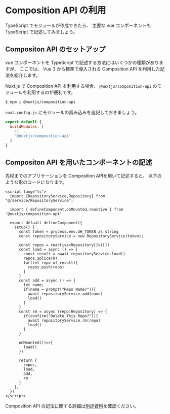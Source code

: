 # Composition API の利用

TypeScript でモジュールが作成できたら、
主要な vue コンポーネントも TypeScript で記述してみましょう。

## Compositon API のセットアップ

vue コンポーネントを TypeScript で記述する方法にはいくつかの種類がありますが、
ここでは、 Vue 3 から標準で導入される Composition API を利用した記法を紹介します。

Nuxt.js で Composition API を利用する場合、
`@nuxtjs/composition-api` のモジュールを利用するのが便利です。

```bash
$ npm i @nuxtjs/composition-api
```

`nuxt.config.js` にモジュールの読み込みを追記しておきましょう。

```js
export default {
  buildModules: [
    // ...
    '@nuxtjs/composition-api'
  ]
}
```

## Compositon API を用いたコンポーネントの記述

先程までのアプリケーションを Composition APIを用いて記述すると、
以下のような形のコードになります。

```vue
<script lang="ts">
  import {RepositoryService,Repository} from "@/service/RepositoryService";

  import { defineComponent,onMounted,reactive } from '@nuxtjs/composition-api'

  export default defineComponent({
    setup() {
      const token = process.env.GH_TOKEN as string
      const repositoryService = new RepositoryService(token);

      const repos = reactive<Repository[]>([])
      const load = async () => {
        const result = await repositoryService.load()
        repos.splice(0)
        for(let repo of result){
          repos.push(repo)
        }
      }
      const add = async () => {
        let name;
        if(name = prompt("Repo Name?")){
          await repositoryService.add(name)
          load()
        }
      }
      const rm = async (repo:Repository) => {
        if(confirm("Delete This Repo?")){
          await repositoryService.rm(repo)
          load()
        }
      }

      onMounted(()=>{
        load()
      })

      return {
        repos,
        load,
        add,
        rm
      }
    },
  })
</script>
```

Composition API の記法に関する詳細は[別途資料](/tips/typescript/composition-api.html)を確認ください。


